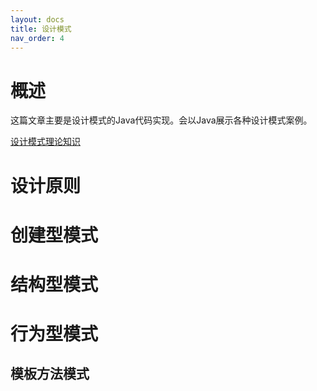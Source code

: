 ```yaml
---
layout: docs
title: 设计模式
nav_order: 4
---
```


# 概述

这篇文章主要是设计模式的Java代码实现。会以Java展示各种设计模式案例。

[设计模式理论知识](/general/design-pattern/index.html)

# 设计原则

# 创建型模式

# 结构型模式

# 行为型模式

## 模板方法模式
